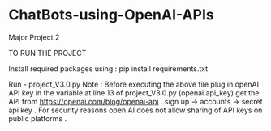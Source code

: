 # ChatBots-using-OpenAI-APIs
Major Project 2


TO RUN THE PROJECT 

Install required packages using :
pip install requirements.txt 

Run - project_V3.0.py 
Note : Before executing the above file plug in openAI API key in the variable at line 13 of project_V3.0.py (openai.api_key) 
get the API from 
https://openai.com/blog/openai-api .
sign up -> accounts -> secret api key .
For security reasons open AI does not allow sharing of API keys on public platforms .

